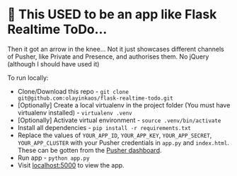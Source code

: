 # 📝 This USED to be an app like Flask Realtime ToDo...

Then it got an arrow in the knee...
Not it just showcases different channels of Pusher, like Private and Presence, and authorises them.
No jQuery (although I should have used it)

To run locally:
- Clone/Download this repo - `git clone git@github.com:olayinkaos/flask-realtime-todo.git`
- [Optionally] Create a local virtualenv in the project folder (You must have virtualenv installed) - `virtualenv .venv`
- [Optionally] Activate virtual environment - `source .venv/bin/activate`
- Install all dependencies - `pip install -r requirements.txt`
- Replace the values of  `YOUR_APP_ID`, `YOUR_APP_KEY`, `YOUR_APP_SECRET`, `YOUR_APP_CLUSTER` with your Pusher credentials in `app.py` and `index.html`. These can be gotten from the [Pusher dashboard](https://dashboard.pusher.com/).
- Run app - `python app.py`
- Visit [localhost:5000](http://localhost:5000/) to view the app.
